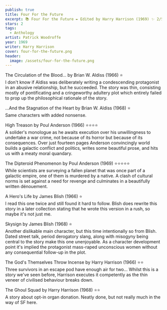 ```yaml
---
publish: true
title: Four For the Future
excerpt: 📚 Four For the Future ✒️ Edited by Harry Harrison (1969) ✨ 2/5 🛸 Original themed anthology 🖌️ Patrick Woodroffe 😍😍😍
stars: 2
tags:
  - Anthology
artist: Patrick Woodroffe
year: 1969
writer: Harry Harrison
cover: four-for-the-future.png
header:
  image: /assets/four-for-the-future.png
---
```

The Circulation of the Blood... by Brian W. Aldiss (1966) ⭐  
I don't know if Aldiss was deliberately writing a condescending protagonist in an abusive relationship, but he succeeded. The story was thin, consisting mostly of pontificating and a cringeworthy adultery plot which entirely failed to prop up the philosophical rationale of the story.  
  
...And the Stagnation of the Heart by Brian W. Aldiss (1968) ⭐  
Same characters with added nonsense.  
  
High Treason by Poul Anderson (1966) ⭐⭐⭐⭐  
A solider's monologue as he awaits execution over his unwillingness to undertake a war crime, not because of its horror but because of its consequences. Over just fourteen pages Anderson convincingly world builds a galactic conflict and politics, writes some beautiful prose, and hits us with a meaty moral quandary.  
  
The Dipteroid Phenomenon by Poul Anderson (1969) ⭐⭐⭐⭐⭐  
While scientists are surveying a fallen planet that was once part of a galactic empire, one of them is murdered by a native. A clash of cultural norms is set against a need for revenge and culminates in a beautifully written dénouement.  
  
A Hero's Life by James Blish (1966) ⭐  
I read this one twice and still found it hard to follow. Blish does rewrite this story in a later collection stating that he wrote this version in a rush, so maybe it's not just me.  
  
Skysign by James Blish (1968) ⭐  
Another dislikable main character, but this time intentionally so from Blish. Dated street talk, period derogatory slang, along with misogyny being central to the story make this one unenjoyable. As a character development point it's implied the protagonist mass-raped unconscious women without any consequential follow-up in the plot.  
  
The God's Themselves Throw Incense by Harry Harrison (1966) ⭐⭐  
Three survivors in an escape pod have enough air for two... Whilst this is a story we've seen before, Harrison executes it competently as the thin veneer of civilised behaviour breaks down.   
  
The Ghoul Squad by Harry Harrison (1968) ⭐⭐  
A story about opt-in organ donation. Neatly done, but not really much in the way of SF here.